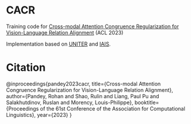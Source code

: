 # CACR
Training code for [Cross-modal Attention Congruence Regularization for Vision-Language Relation Alignment](https://arxiv.org/abs/2212.10549) (ACL 2023)

Implementation based on [UNITER](https://github.com/ChenRocks/UNITER) and [IAIS](https://github.com/lancopku/IAIS).

# Citation
@inproceedings{pandey2023cacr,
  title={Cross-modal Attention Congruence Regularization for Vision-Language Relation Alignment},
  author={Pandey, Rohan and Shao, Rulin and Liang, Paul Pu and Salakhutdinov, Ruslan and Morency, Louis-Philippe},
  booktitle={Proceedings of the 61st Conference of the Association for Computational Linguistics},
  year={2023}
}
